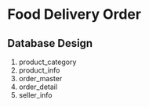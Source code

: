 # Food Delivery Order

## Database Design
1. product_category
2. product_info
3. order_master
4. order_detail
5. seller_info
